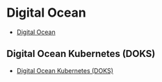 # Digital Ocean
- [Digital Ocean](https://www.digitalocean.com/)

## Digital Ocean Kubernetes (DOKS)
- [Digital Ocean Kubernetes (DOKS)](https://www.digitalocean.com/products/kubernetes/)